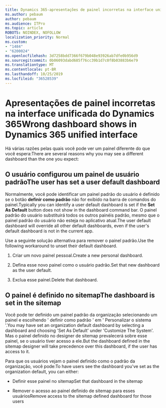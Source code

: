 ```yaml
---
title: Dynamics 365-apresentações de painel incorretas na interface unificada do Dynamics 365
ms.author: pebaum
author: pebaum
ms.audience: ITPro
ms.topic: article
ROBOTS: NOINDEX, NOFOLLOW
localization_priority: Normal
ms.custom:
- "1484"
- "6200024"
ms.openlocfilehash: 3d7258bdd7366f679b048e93926ab7dfe0b956d9
ms.sourcegitcommit: 0b06093dabd685f76cc39b1d7c0f8b03883b6e79
ms.translationtype: MT
ms.contentlocale: pt-BR
ms.lasthandoff: 10/25/2019
ms.locfileid: "36528539"
---
```

# <a name="wrong-dashboard-shows-in-dynamics-365-unified-interface"></a><span data-ttu-id="393a0-102">Apresentações de painel incorretas na interface unificada do Dynamics 365</span><span class="sxs-lookup"><span data-stu-id="393a0-102">Wrong dashboard shows in Dynamics 365 unified interface</span></span>

<span data-ttu-id="393a0-103">Há várias razões pelas quais você pode ver um painel diferente do que você espera:</span><span class="sxs-lookup"><span data-stu-id="393a0-103">There are several reasons why you may see a different dashboard than the one you expect:</span></span>

## <a name="the-user-has-set-a-user-default-dashboard"></a><span data-ttu-id="393a0-104">O usuário configurou um painel de usuário padrão</span><span class="sxs-lookup"><span data-stu-id="393a0-104">The user has set a user default dashboard</span></span> 

<span data-ttu-id="393a0-105">Normalmente, você pode identificar um painel padrão do usuário é definido se o botão **definir como padrão** não for exibido na barra de comandos do painel.</span><span class="sxs-lookup"><span data-stu-id="393a0-105">Typically you can identify a user default dashboard is set if the **Set As Default** button does not show in the dashboard command bar.</span></span> <span data-ttu-id="393a0-106">O painel padrão do usuário substituirá todos os outros painéis padrão, mesmo que o painel padrão do usuário não esteja no aplicativo atual.</span><span class="sxs-lookup"><span data-stu-id="393a0-106">The user default dashboard will override all other default dashboards, even if the user's default dashboard is not in the current app.</span></span>

<span data-ttu-id="393a0-107">Use a seguinte solução alternativa para remover o painel padrão.</span><span class="sxs-lookup"><span data-stu-id="393a0-107">Use the following workaround to unset their default dashboard.</span></span>

1. <span data-ttu-id="393a0-108">Criar um novo painel pessoal.</span><span class="sxs-lookup"><span data-stu-id="393a0-108">Create a new personal dashboard.</span></span>

2. <span data-ttu-id="393a0-109">Defina esse novo painel como o usuário padrão.</span><span class="sxs-lookup"><span data-stu-id="393a0-109">Set that new dashboard as the user default.</span></span>

3. <span data-ttu-id="393a0-110">Exclua esse painel.</span><span class="sxs-lookup"><span data-stu-id="393a0-110">Delete that dashboard.</span></span>

## <a name="the-dashboard-is-set-in-the-sitemap"></a><span data-ttu-id="393a0-111">O painel é definido no sitemap</span><span class="sxs-lookup"><span data-stu-id="393a0-111">The dashboard is set in the sitemap</span></span>

<span data-ttu-id="393a0-112">Você pode ter definido um painel padrão da organização selecionando um painel e escolhendo ' definir como padrão ' em ' Personalizar o sistema '.</span><span class="sxs-lookup"><span data-stu-id="393a0-112">You may have set an organization default dashboard by selecting a dashboard and choosing 'Set As Default' under 'Customize The System'.</span></span> <span data-ttu-id="393a0-113">Mas o painel definido no designer de sitemap prevalecerá sobre esse painel, se o usuário tiver acesso a ele.</span><span class="sxs-lookup"><span data-stu-id="393a0-113">But the dashboard defined in the sitemap designer will take precedence over this dashboard, if the user has access to it.</span></span>

<span data-ttu-id="393a0-114">Para que os usuários vejam o painel definido como o padrão da organização, você pode:</span><span class="sxs-lookup"><span data-stu-id="393a0-114">To have users see the dashboard you've set as the organization default, you can either:</span></span>

* <span data-ttu-id="393a0-115">Definir esse painel no sitemap</span><span class="sxs-lookup"><span data-stu-id="393a0-115">Set that dashboard in the sitemap</span></span>

* <span data-ttu-id="393a0-116">Remover o acesso ao painel definido de sitemap para esses usuários</span><span class="sxs-lookup"><span data-stu-id="393a0-116">Remove access to the sitemap defined dashboard for those users</span></span>
